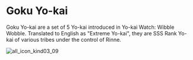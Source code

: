 # Goku Yo-kai
Goku Yo-kai are a set of 5 Yo-kai introduced in Yo-kai Watch: Wibble Wobble. Translated to English as "Extreme Yo-kai", they are SSS Rank Yo-kai of various tribes under the control of Rinne.

![all_icon_kind03_09](https://github.com/user-attachments/assets/e66288f1-0f39-44a5-9ffc-792b80584b86)
